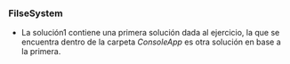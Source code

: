### FilseSystem

- La solución1 contiene una primera solución dada al ejercicio, la que se encuentra dentro de la carpeta *ConsoleApp* es otra solución en base a la primera.
